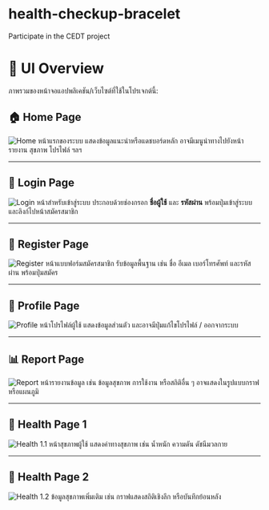 # health-checkup-bracelet
Participate in the CEDT project

# 📱 UI Overview

ภาพรวมของหน้าจอแอปพลิเคชัน/เว็บไซต์ที่ใช้ในโปรเจกต์นี้:

## 🏠 Home Page
![Home](Home.jpg)
หน้าแรกของระบบ แสดงข้อมูลแนะนำหรือแดชบอร์ดหลัก อาจมีเมนูนำทางไปยังหน้ารายงาน สุขภาพ โปรไฟล์ ฯลฯ

---

## 🔐 Login Page
![Login](login.jpg)
หน้าสำหรับเข้าสู่ระบบ ประกอบด้วยช่องกรอก **ชื่อผู้ใช้** และ **รหัสผ่าน** พร้อมปุ่มเข้าสู่ระบบและลิงก์ไปหน้าสมัครสมาชิก

---

## 📝 Register Page
![Register](register.jpg)
หน้าแบบฟอร์มสมัครสมาชิก รับข้อมูลพื้นฐาน เช่น ชื่อ อีเมล เบอร์โทรศัพท์ และรหัสผ่าน พร้อมปุ่มสมัคร

---

## 👤 Profile Page
![Profile](profile.jpg)
หน้าโปรไฟล์ผู้ใช้ แสดงข้อมูลส่วนตัว และอาจมีปุ่มแก้ไขโปรไฟล์ / ออกจากระบบ

---

## 📊 Report Page
![Report](report.jpg)
หน้ารายงานข้อมูล เช่น ข้อมูลสุขภาพ การใช้งาน หรือสถิติอื่น ๆ อาจแสดงในรูปแบบกราฟหรือแผนภูมิ

---

## 💖 Health Page 1
![Health 1.1](health1.1.jpg)
หน้าสุขภาพผู้ใช้ แสดงค่าทางสุขภาพ เช่น น้ำหนัก ความดัน ดัชนีมวลกาย

---

## 💖 Health Page 2
![Health 1.2](health1.2.jpg)
ข้อมูลสุขภาพเพิ่มเติม เช่น กราฟแสดงสถิติเชิงลึก หรือบันทึกย้อนหลัง


